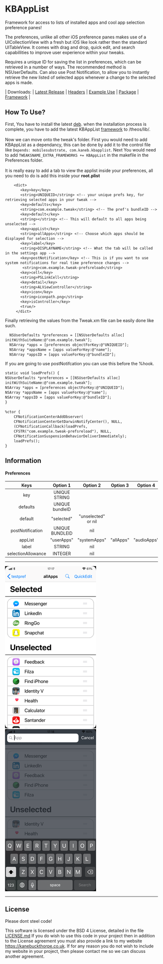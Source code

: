 # KBAppList

Framework for access to lists of installed apps and cool app selection preference panes!

The preferences, unlike all other iOS preference panes makes use of a UICollectionView with a fresh but iOS like look rather then the standard UITableView.
It comes with drag and drop, quick edit, and search capabillities to improve user experience within your tweaks.

Requires a unique ID for saving the list in preferences, which can be retrieved in a number of ways. The recommended method is NSUserDefaults.
Can also use Post Notification, to allow you to instantly retrieve the new listed of selected apps whenever a change to the selected apps is made.

| Downloads: | [Latest Release](https://github.com/kanesbetas/KBAppList/releases/latest) | [Headers](https://github.com/kanesbetas/KBAppList/tree/master/kbapplist/headers) | [Example Use](https://github.com/kanesbetas/KBAppList/tree/master/kbapplist/Example) | [Package](https://github.com/kanesbetas/KBAppList/tree/master/kbapplist/packages) | [Framework](https://github.com/kanesbetas/KBAppList/tree/master/kbapplist/Framework)   |
## How To Use?

First, You have to install the latest [deb](https://github.com/kanesbetas/KBAppList/tree/master/kbapplist/packages).
when the installation process is complete, you have to add the latest KBAppList [framework](https://github.com/kanesbetas/KBAppList/tree/master/kbapplist/Framework) to /theos/lib/. <br/><br/> Now we can move onto the tweak's folder. First you would need to add
 KBAppList as a dependancy, this can be done by add it to the control file like `Depends: mobilesubstrate, com.kaneb.kbapplist`. Next You would need to add `TWEAKSNAME_EXTRA_FRAMEWORKS += KBAppList` in the makefile in the Preferences folder. <br/><br/>
 It is really easy to add a tab to view the applist inside your preferences, all you need to do is add this inside your <b>root.plist</b>

        <dict>
           <key>key</key>
           <string>UNIQUEID</string> <!-- your unique prefs key, for retrieving selected apps in your tweak -->
           <key>defaults</key>
           <string>com.example.tweak</string> <!-- The pref's bundleID -->
           <key>default</key>
           <string></string> <!-- This will default to all apps being unselected -->
           <key>appList</key>
           <string>allApps</string> <!-- Choose which apps should be displayed for selection -->
           <key>label</key>
           <string>DISPLAYNAME</string> <!-- What the tab will be called in the settings app -->
           <key>postNotification</key> <!-- This is if you want to use system notifications for real time preference changes -->
       		<string>com.example.tweak-prefsreload</string>
           <key>cell</key>
           <string>PSLinkCell</string>
           <key>detail</key>
           <string>ALViewController</string>
           <key>icon</key>
           <string>iconpath.png</string>
           <key>isController</key>
           <true/>
         </dict>

Finally retrieving the values from the Tweak.xm file can be easily done like such.

  ```
    NSUserDefaults *preferences = [[NSUserDefaults alloc] initWithSuiteName:@"com.example.tweak"];
    NSArray *apps = [preferences objectForKey:@"UNIQUEID"];
    NSArray *appsName = [apps valueForKey:@"name"];
    NSArray *appsID = [apps valueForKey:@"bundleID"];
  ```
If you are going to use postNotifcation you can use this before the %hook.
```
static void loadPrefs() {
NSUserDefaults *preferences = [[NSUserDefaults alloc] initWithSuiteName:@"com.example.tweak"];
NSArray *apps = [preferences objectForKey:@"UNIQUEID"];
NSArray *appsName = [apps valueForKey:@"name"];
NSArray *appsID = [apps valueForKey:@"bundleID"];
}

%ctor {
    CFNotificationCenterAddObserver(
    CFNotificationCenterGetDarwinNotifyCenter(), NULL,
    (CFNotificationCallback)loadPrefs,
    CFSTR("com.example.tweak-prefsreload"), NULL,
    CFNotificationSuspensionBehaviorDeliverImmediately);
    loadPrefs();
}
```

## Information

#### Preferences

|        Keys        |    Option 1   |       Option 2      |  Option 3 |   Option 4  |
| :----------------: | :-----------: | :-----------------: | :-------: | :---------: |
|         key        | UNIQUE STRING |                     |           |             |
|      defaults      | UNIQUE bundleID |                     |           |             |
|       default      |   "selected"  | "unselected" or nil |           |             |
|  postNotification  | UNIQUE BUNDLEID |         nil         |           |             |
|       appList      |   "userApps"  |     "systemApps"    | "allApps" | "audioApps" |
|        label       |     STRING    |         nil         |           |             |
| selectionAllowance |    INTEGER    |         nil         |           |             |

* * *

![KBAppList](repo_assets/KBAppList.png)
![KBAppList](repo_assets/search.png)

* * *

## License

Please dont steel code!

This software is licensed under the BSD 4 License, detailed in the file [LICENSE.md](https://github.com/kanesbetas/KBAppList/blob/master/LICENSE.md)
If you do wish to use this code in your project then in addition to the License agreement you must also provide a link to my website <https://kanebuckthorpe.co.uk>. If for any reason you do not wish to include my website in your project, then please contact me so we can discuss another agreement.
